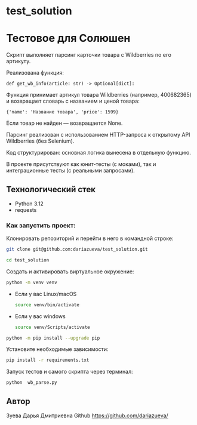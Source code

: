 # test_solution
# Тестовое для Солюшен

Скрипт выполняет парсинг карточки товара с Wildberries по его артикулу.

Реализована функция:
```
def get_wb_info(article: str) -> Optional[dict]:
```
Функция принимает артикул товара Wildberries (например, 400682365) и возвращает словарь с названием и ценой товара:
```
{'name': 'Название товара', 'price': 1599}
```
Если товар не найден — возвращается None.

Парсинг реализован с использованием HTTP-запроса к открытому API Wildberries (без Selenium).

Код структурирован: основная логика вынесена в отдельную функцию.

В проекте присутствуют как юнит-тесты (с моками), так и интеграционные тесты (с реальными запросами).

## Технологический стек
- Python 3.12
- requests

### Как запустить проект:

Клонировать репозиторий и перейти в него в командной строке:

```bash
git clone git@github.com:dariazueva/test_solution.git
```

```bash
cd test_solution
```

Cоздать и активировать виртуальное окружение:

```bash
python -m venv venv
```

* Если у вас Linux/macOS

    ```bash
    source venv/bin/activate
    ```

* Если у вас windows

    ```bash
    source venv/Scripts/activate
    ```

```bash
python -m pip install --upgrade pip
```

Установите необходимые зависимости:

```bash
pip install -r requirements.txt
```

Запуск тестов и самого скрипта через терминал:

```bash
python  wb_parse.py 
```

## Автор
Зуева Дарья Дмитриевна
Github https://github.com/dariazueva/